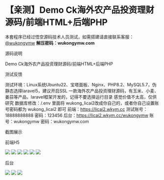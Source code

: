 # 【亲测】Demo Ck海外农产品投资理财源码/前端HTML+后端PHP

本套程序已经过悟空源码技术人员测试，如需搭建请直接联系客服：[@wukongymw](http://t.me/wukongymw)
**解压密码：wukongymw.com**

源码说明

Demo Ck海外农产品投资理财源码/前端HTML+后端PHP

测试反馈

测试环境：Linux系统Ubuntu22、宝塔面板、Nginx、PHP8.2、MySQL5.7，伪静态选择laravel5，建议开启SSL
一款海外农产品投资理财源码，有玉米、小麦、姜蒜等产品，laravel框架开发的，记得不要选择运行目录
感觉价值不太高，仅供研究
数据库修改：/.env 里面将 wukong\_licai2改成你自己的，或者你自己设置账号密码都为 wukong\_licai2 即可
前端：https://licai2.wkym.cc
测试账号：18888888888
密码：123456
后台：https://licai2.wkym.cc/wukongymw
账号：wukongymw
密码：wukongymw.com

截图展示

前端H5

[![](https://wukongymw.com/wp-content/uploads/2025/03/623f8fc95ead705.png)](https://wukongymw.com/wp-content/uploads/2025/03/623f8fc95ead705.png)
[![](https://wukongymw.com/wp-content/uploads/2025/03/25373e1b9309396.png)](https://wukongymw.com/wp-content/uploads/2025/03/25373e1b9309396.png)
[![](https://wukongymw.com/wp-content/uploads/2025/03/045e1851eddc5e5.png)](https://wukongymw.com/wp-content/uploads/2025/03/045e1851eddc5e5.png)
[![](https://wukongymw.com/wp-content/uploads/2025/03/23aa25f4cf0ee22.png)](https://wukongymw.com/wp-content/uploads/2025/03/23aa25f4cf0ee22.png)
[![](https://wukongymw.com/wp-content/uploads/2025/03/adbcf3fb67d2811.png)](https://wukongymw.com/wp-content/uploads/2025/03/adbcf3fb67d2811.png)
[![](https://wukongymw.com/wp-content/uploads/2025/03/045054f8c76ca76.png)](https://wukongymw.com/wp-content/uploads/2025/03/045054f8c76ca76.png)

后台

[![](https://wukongymw.com/wp-content/uploads/2025/03/11c3e4763fda539.png)](https://wukongymw.com/wp-content/uploads/2025/03/11c3e4763fda539.png)
[![](https://wukongymw.com/wp-content/uploads/2025/03/414e13a8e68f0a6.png)](https://wukongymw.com/wp-content/uploads/2025/03/414e13a8e68f0a6.png)
[![](https://wukongymw.com/wp-content/uploads/2025/03/ce5f179a009cbd9.png)](https://wukongymw.com/wp-content/uploads/2025/03/ce5f179a009cbd9.png)